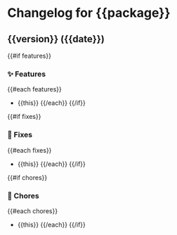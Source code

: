 # Changelog for {{package}}

## {{version}} ({{date}})

{{#if features}}
### ✨ Features
{{#each features}}
- {{this}}
{{/each}}
{{/if}}

{{#if fixes}}
### 🐛 Fixes
{{#each fixes}}
- {{this}}
{{/each}}
{{/if}}

{{#if chores}}
### 🧹 Chores
{{#each chores}}
- {{this}}
{{/each}}
{{/if}}
